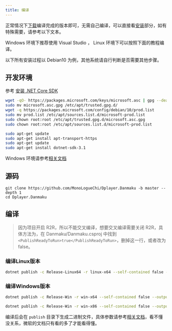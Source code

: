 ```yaml
---
title: 编译
---
```


正常情况下[下载](https://github.com/MonoLogueChi/Dplayer.Danmaku/releases)编译完成的版本即可，无需自己编译，可以直接看[安装](install.md)部分，如有特殊需要，请参考以下文本。

Windows 环境下推荐使用 Visual Studio ， Linux 环境下可以按照下面的教程编译。

以下所有安装过程以 Debian10 为例，其他系统请自行判断是否需要其他步骤。


## 开发环境

参考 [安装 .NET Core SDK](https://docs.microsoft.com/zh-cn/dotnet/core/install/linux-package-manager-debian10#install-the-net-core-sdk)

```bash
wget -qO- https://packages.microsoft.com/keys/microsoft.asc | gpg --dearmor > microsoft.asc.gpg
sudo mv microsoft.asc.gpg /etc/apt/trusted.gpg.d/
wget -q https://packages.microsoft.com/config/debian/10/prod.list
sudo mv prod.list /etc/apt/sources.list.d/microsoft-prod.list
sudo chown root:root /etc/apt/trusted.gpg.d/microsoft.asc.gpg
sudo chown root:root /etc/apt/sources.list.d/microsoft-prod.list

sudo apt-get update
sudo apt-get install apt-transport-https
sudo apt-get update
sudo apt-get install dotnet-sdk-3.1
```

Windows 环境请参考[相关文档](https://docs.microsoft.com/zh-cn/dotnet/core/install/sdk?pivots=os-windows)

## 源码

```
git clone https://github.com/MonoLogueChi/Dplayer.Danmaku -b master --depth 1
cd Dplayer.Danmaku
```

## 编译

> 因为项目开启 R2R，所以不能交叉编译，想要交叉编译需要关闭 R2R，具体方法为，在 Danmaku/Danmaku.csproj 中找到 `<PublishReadyToRun>true</PublishReadyToRun>`，删掉这一行，或者改为 false。

### 编译Linux版本

```bash
dotnet publish -c Release-Linux64 -r linux-x64 --self-contained false --output publish
```

### 编译Windows版本

```bash
dotnet publish -c Release-Win -r win-x64 --self-contained false --output publish

dotnet publish -c Release-Win -r win-x86 --self-contained false --output publish
```

编译后会在 `publish` 目录下生成二进制文件，具体参数请参考[相关文档](https://docs.microsoft.com/zh-cn/dotnet/core/deploying/deploy-with-cli)，看不懂没关系，微软的文档只有看的多了才能看得懂。

<ClientOnly>
  <Vssue title="编译-Danmaku | 弹幕服务器文档" />
</ClientOnly>